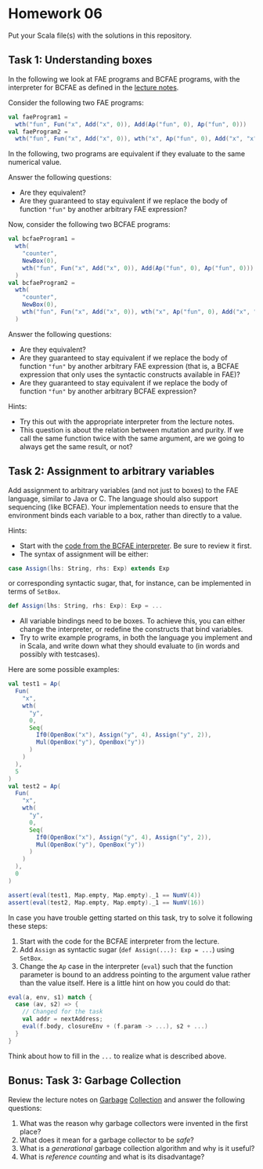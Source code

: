 # Homework 06


Put your Scala file(s) with the solutions in this repository.

## Task 1: Understanding boxes

In the following we look at FAE programs and BCFAE programs, with the
interpreter for BCFAE as defined in the [lecture notes](https://ps-tuebingen-courses.github.io/pl1-lecture-notes/10-mutation/mutation.html).

Consider the following two FAE programs:

```scala
val faeProgram1 =
  wth("fun", Fun("x", Add("x", 0)), Add(Ap("fun", 0), Ap("fun", 0)))
val faeProgram2 =
  wth("fun", Fun("x", Add("x", 0)), wth("x", Ap("fun", 0), Add("x", "x")))
```

In the following, two programs are equivalent if they evaluate to the same numerical value.

Answer the following questions:

- Are they equivalent?
- Are they guaranteed to stay equivalent if we replace the body of function
  `"fun"` by another arbitrary FAE expression?

Now, consider the following two BCFAE programs:

```scala
val bcfaeProgram1 =
  wth(
    "counter",
    NewBox(0),
    wth("fun", Fun("x", Add("x", 0)), Add(Ap("fun", 0), Ap("fun", 0)))
  )
val bcfaeProgram2 =
  wth(
    "counter",
    NewBox(0),
    wth("fun", Fun("x", Add("x", 0)), wth("x", Ap("fun", 0), Add("x", "x")))
  )
```

Answer the following questions:

- Are they equivalent?
- Are they guaranteed to stay equivalent if we replace the body of function
  `"fun"` by another arbitrary FAE expression (that is, a BCFAE expression that
  only uses the syntactic constructs available in FAE)?
- Are they guaranteed to stay equivalent if we replace the body of function
  `"fun"` by another arbitrary BCFAE expression?

Hints:

- Try this out with the appropriate interpreter from the lecture notes.
- This question is about the relation between mutation and purity.
  If we call the same function twice with the same argument, are we going to
  always get the same result, or not?


## Task 2: Assignment to arbitrary variables

Add assignment to arbitrary variables (and not just to boxes) to the FAE language,
similar to Java or C. The language should also support sequencing (like BCFAE).
Your implementation needs to ensure that the environment binds each variable to a
box, rather than directly to a value.

Hints:
- Start with the [code from the BCFAE interpreter](https://ps-tuebingen-courses.github.io/pl1-lecture-notes/10-mutation/mutation.html). Be sure to review it first.
- The syntax of assignment will be either:

```scala
case Assign(lhs: String, rhs: Exp) extends Exp
```

or corresponding syntactic sugar, that, for instance, can be implemented in terms of `SetBox`.

```scala
def Assign(lhs: String, rhs: Exp): Exp = ...
```

- All variable bindings need to be boxes. To achieve this, you can either change the interpreter,
  or redefine the constructs that bind variables.
- Try to write example programs, in both the language you implement and in Scala, and write down
  what they should evaluate to (in words and possibly with testcases).

Here are some possible examples:

```scala
val test1 = Ap(
  Fun(
    "x",
    wth(
      "y",
      0,
      Seq(
        If0(OpenBox("x"), Assign("y", 4), Assign("y", 2)),
        Mul(OpenBox("y"), OpenBox("y"))
      )
    )
  ),
  5
)
val test2 = Ap(
  Fun(
    "x",
    wth(
      "y",
      0,
      Seq(
        If0(OpenBox("x"), Assign("y", 4), Assign("y", 2)),
        Mul(OpenBox("y"), OpenBox("y"))
      )
    )
  ),
  0
)

assert(eval(test1, Map.empty, Map.empty)._1 == NumV(4))
assert(eval(test2, Map.empty, Map.empty)._1 == NumV(16))
```

In case you have trouble getting started on this task, try to solve it following these steps:
1. Start with the code for the BCFAE interpreter from the lecture.
2. Add `Assign` as syntactic sugar (`def Assign(...): Exp = ...`) using `SetBox`.
3. Change the `Ap` case in the interpreter (`eval`) such that the function parameter is bound to
   an address pointing to the argument value rather than the value itself. Here is a little
   hint on how you could do that:

```scala
eval(a, env, s1) match {
  case (av, s2) => {
    // Changed for the task
    val addr = nextAddress;
    eval(f.body, closureEnv + (f.param -> ...), s2 + ...)
  }
}
```

Think about how to fill in the `...` to realize what is described above.


## Bonus: Task 3: Garbage Collection

Review the lecture notes on [Garbage](https://ps-tuebingen-courses.github.io/pl1-lecture-notes/10-mutation/mutation.html) [Collection](https://ps-tuebingen-courses.github.io/pl1-lecture-notes/11-garbage-collection/garbage-collection.html)
and answer the following questions:

1. What was the reason why garbage collectors were invented in the first place?
2. What does it mean for a garbage collector to be _safe_?
3. What is a _generational_ garbage collection algorithm and why is it useful?
4. What is _reference counting_ and what is its disadvantage?
